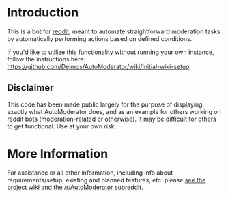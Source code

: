 # Introduction
This is a bot for [reddit](http://www.reddit.com), meant to automate straightforward moderation tasks by automatically performing actions based on defined conditions.

If you'd like to utilize this functionality without running your own instance, follow the instructions here: https://github.com/Deimos/AutoModerator/wiki/Initial-wiki-setup

## Disclaimer

This code has been made public largely for the purpose of displaying exactly what AutoModerator does, and as an example for others working on reddit bots (moderation-related or otherwise). It may be difficult for others to get functional. Use at your own risk.

# More Information

For assistance or all other information, including info about requirements/setup, existing and planned features, etc. please [see the project wiki](https://github.com/Deimos/AutoModerator/wiki) and [the /r/AutoModerator subreddit](http://www.reddit.com/r/AutoModerator).

